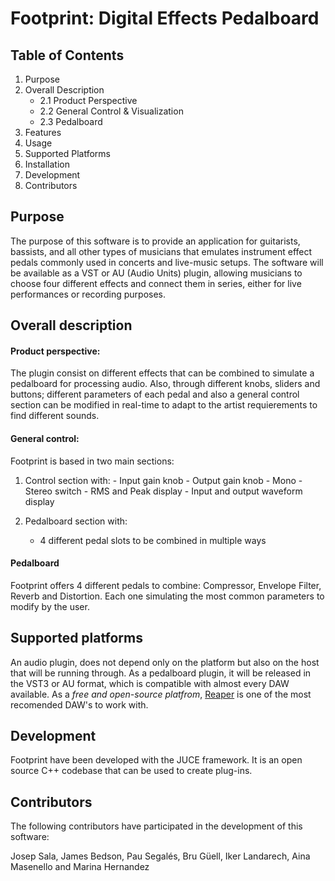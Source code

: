 
# Footprint: Digital Effects Pedalboard

## Table of Contents

1.  Purpose
2.  Overall Description
    -   2.1 Product Perspective
    -   2.2 General Control & Visualization
    -   2.3 Pedalboard
3.  Features
4. Usage
5.  Supported Platforms
6.  Installation
7.  Development
8.  Contributors

## Purpose<a name="purpose"></a>

The purpose of this software is to provide an application for guitarists, bassists, and all other types of musicians that emulates instrument effect pedals commonly used in concerts and live-music setups. The software will be available as a VST or AU (Audio Units) plugin, allowing musicians to choose four different effects and connect them in series, either for live performances or recording purposes.

## Overall description<a name="Overall description"></a>

#### Product perspective:
The plugin consist on different effects that can be combined to simulate a pedalboard for processing audio.  Also, through different knobs, sliders and buttons; different parameters of each pedal and also a general control section can be modified in real-time to adapt to the artist requierements to find different sounds.
#### General control:
Footprint is based in two main sections:
1.  Control section with:
	    - Input gain knob
	    - Output gain knob
	    - Mono - Stereo switch
	    - RMS and Peak display
	    - Input and output waveform display

2.  Pedalboard section with:
    -   4 different pedal slots to be combined in multiple ways
#### Pedalboard
Footprint offers 4 different pedals to combine: Compressor, Envelope Filter, Reverb and Distortion. Each one simulating the most common parameters to modify by the user.

## Supported platforms<a name="Supported platforms"></a>
An audio plugin, does not depend only on the platform but also on the host that will be running through.
As a pedalboard plugin, it will be released in the VST3 or AU format, which is compatible with almost every DAW available.
As a *free and open-source platfrom*, [Reaper](https://www.reaper.fm/) is one of the most recomended DAW's to work with.

## Development<a name="Development"></a>
Footprint have been developed with the JUCE framework. It is an open source C++ codebase that can be used to create plug-ins.

## Contributors<a name="contributors"></a>
The following contributors have participated in the development of this software:

Josep Sala, James Bedson, Pau Segalés, Bru Güell, Iker Landarech, Aina Masenello and Marina Hernandez
